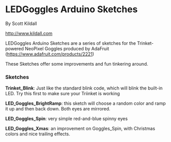 LEDGoggles Arduino Sketches
=============================

By Scott Kildall

http://www.kildall.com


LEDGoggles Arduino Sketches are a series of sketches for the Trinket-powered NeoPixel Goggles produced by AdaFruit (https://www.adafruit.com/products/2221)

These Sketches offer some improvements and fun tinkering around.


### Sketches
**Trinket_Blink**: Just like the standard blink code, which will blink the built-in LED. Try this first to make sure your Triinket is working

**LED_Goggles_BrightRamp**: this sketch will choose a random color and ramp it up and then back down. Both eyes are mirrored.

**LED_Goggles_Spin**: very simple red-and-blue spinny eyes

**LED_Goggles_Xmas**: an improvement on Goggles_Spin, with Christmas colors and nice trailing effects.